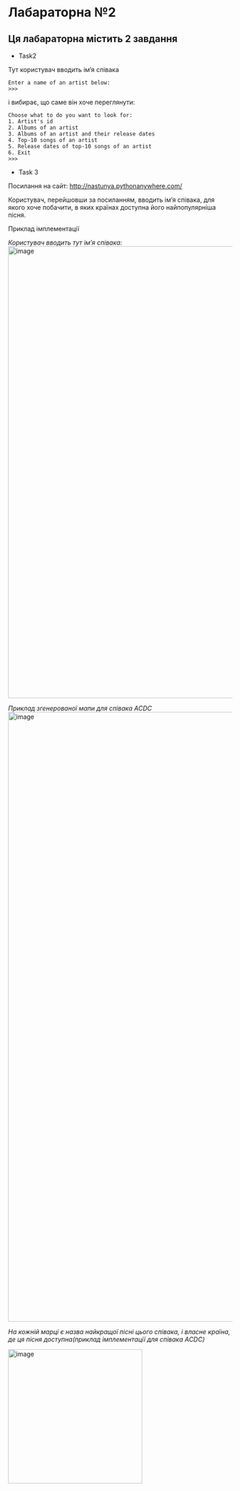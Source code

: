 # Лабараторна №2

## Ця лабараторна містить 2 завдання
* Task2

Тут користувач вводить імʼя співака
```
Enter a name of an artist below:
>>>    
```
і вибирає, що саме він хоче переглянути:
```
Choose what to do you want to look for:
1. Artist's id
2. Albums of an artist
3. Albums of an artist and their release dates
4. Top-10 songs of an artist
5. Release dates of top-10 songs of an artist
6. Exit
>>> 
```
* Task 3

Посилання на сайт: http://nastunya.pythonanywhere.com/

Користувач, перейшовши за посиланням, вводить імʼя співака, для якого хоче побачити, в яких країнах доступна його найпопулярніша пісня.

Приклад імплементації

*Користувач вводить тут імʼя співака:*
<img width="1014" alt="image" src="https://user-images.githubusercontent.com/116542057/221954981-3ddd600f-0955-4d56-8fda-03034abfc813.png">

*Приклад згенерованої мапи для співака ACDC*
<img width="1368" alt="image" src="https://user-images.githubusercontent.com/116542057/221955729-f54a5329-fe68-40f0-8825-61e01a3189ab.png">

*На кожній марці є назва найкращої пісні цього співака, і власне країна, де ця пісня доступна(приклад імплементації для співака ACDC)*

<img width="301" alt="image" src="https://user-images.githubusercontent.com/116542057/221956119-c57e6f87-5600-4bbe-a808-4c5c3d6e2c38.png">
